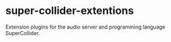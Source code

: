 # super-collider-extentions
Extension plugins for the audio server and programming language SuperCollider.